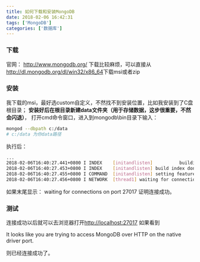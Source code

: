 ```yaml
---
title: 如何下载和安装MongoDB
date: 2018-02-06 16:42:31
tags: ['MongoDB']
categories: ['数据库']
---
```


### 下载

官网： <http://www.mongodb.org/>
下载比较麻烦，可以直接从<http://dl.mongodb.org/dl/win32/x86_64>下载msi或者zip

### 安装

我下载的msi，最好选custom自定义，不然找不到安装位置，比如我安装到了C盘根目录；
__安装好后在根目录新建data文件夹（用于存储数据，这步很重要，不然会闪退）__，
打开cmd命令窗口，进入到mongodb\bin目录下输入：

``` bash
mongod --dbpath c:/data
# c:/data 为你data路径
```

执行后：

``` bash
...
2018-02-06T16:40:27.441+0800 I INDEX    [initandlisten]          building index using bulk method; build may temporarily use up to 500 megabytes of RAM
2018-02-06T16:40:27.453+0800 I INDEX    [initandlisten] build index done.  scanned 0 total records. 0 secs
2018-02-06T16:40:27.455+0800 I COMMAND  [initandlisten] setting featureCompatibilityVersion to 3.4
2018-02-06T16:40:27.456+0800 I NETWORK  [thread1] waiting for connections on port 27017
```
如果末尾显示： waiting for connections on port 27017
证明连接成功。

### 测试
连接成功以后就可以去浏览器打开<http://localhost:27017>
如果看到

It looks like you are trying to access MongoDB over HTTP on the native driver port.

则已经连接成功了。



